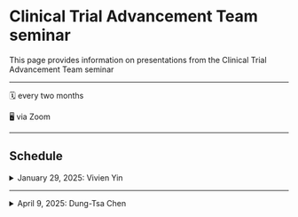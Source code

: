 # Clinical Trial Advancement Team seminar

This page provides information on presentations from the Clinical Trial Advancement Team seminar

---
:spiral_calendar: every two months

:desktop_computer: via Zoom

---

## Schedule

<details>
  <summary>January 29, 2025: Vivien Yin</summary><br>
  
**Impact of the Timing of Complete Remission and Allogeneic Transplantation on Estimates of Event-free Survival in Previously Untreated Acute Myeloid Leukemia (AML)**

:pushpin: notes from the talk

:page_facing_up: Resources shared during/after the talk

[Restricted Mean Survival Time: An Obligatory End Point for Time-to-Event Analysis in Cancer Trials?](meetings/2025-01-09_event-free-survival/A'Hern-2016-Restricted%20mean%20survival%20time.pdf)

</details>
<hr>

<details>
  <summary>April 9, 2025: Dung-Tsa Chen</summary><br/>

**Adverse Events**

</details>
